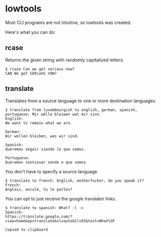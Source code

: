 # lowtools

Most CLI programs are not intuitive, so lowtools was created.

Here's what you can do:

## rcase

Returns the given string with randomly capitalized letters.

```
$ rcase Can we get serious now?
CAN We geT SERioUS nOW?
```

## translate

Translates from a source language to one or more destination languages.

```
$ translate from luxembourgish to english, german, spanish, portuguese: Mir wëlle bleiwen wat mir sinn.
English:
We want to remain what we are.

German:
Wir wollen bleiben, was wir sind.

Spanish:
Queremos seguir siendo lo que somos.

Portuguese:
Queremos continuar sendo o que somos
```

You don't have to specify a source language.

```
$ translate to french: English, motherfucker, do you speak it?
French:
Anglais, enculé, tu le parles?
```

You can opt to just receive the google translator links.

```
$ translate to spanish: What? -l -c
Spanish:
https://translate.google.com/?view=home&op=translate&sl=auto&tl=ES&text=What%3F

Copied to clipboard
```
